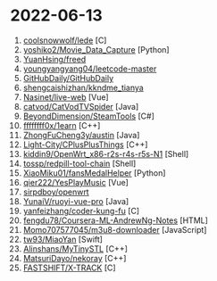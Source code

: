 # 2022-06-13

1. [coolsnowwolf/lede](https://github.com/coolsnowwolf/lede "Lean's OpenWrt source") [C]
2. [yoshiko2/Movie_Data_Capture](https://github.com/yoshiko2/Movie_Data_Capture "Local Movies Metadata Scraper") [Python]
3. [YuanHsing/freed](https://github.com/YuanHsing/freed "") 
4. [youngyangyang04/leetcode-master](https://github.com/youngyangyang04/leetcode-master "《代码随想录》LeetCode 刷题攻略：200道经典题目刷题顺序，共60w字的详细图解，视频难点剖析，50余张思维导图，支持C++，Java，Python，Go，JavaScript等多语言版本，从此算法学习不再迷茫！🔥🔥 来看看，你会发现相见恨晚！🚀") 
5. [GitHubDaily/GitHubDaily](https://github.com/GitHubDaily/GitHubDaily "坚持分享 GitHub 上高质量、有趣实用的开源技术教程、开发者工具、编程网站、技术资讯。A list cool, interesting projects of GitHub.") 
6. [shengcaishizhan/kkndme_tianya](https://github.com/shengcaishizhan/kkndme_tianya "天涯 kkndme 神贴聊房价") 
7. [Nasinet/live-web](https://github.com/Nasinet/live-web "VUE开发的直播系统web版，接入腾讯云直播，腾讯im，dp播放器，游戏直播系统，高并发，低延迟，直播系统源码。") [Vue]
8. [catvod/CatVodTVSpider](https://github.com/catvod/CatVodTVSpider "") [Java]
9. [BeyondDimension/SteamTools](https://github.com/BeyondDimension/SteamTools "🛠「Watt Toolkit」是一个开源跨平台的多功能 Steam 工具箱。") [C#]
10. [ffffffff0x/1earn](https://github.com/ffffffff0x/1earn "ffffffff0x 团队维护的安全知识框架,内容包括不仅限于 web安全、工控安全、取证、应急、蓝队设施部署、后渗透、Linux安全、各类靶机writup") [C++]
11. [ZhongFuCheng3y/austin](https://github.com/ZhongFuCheng3y/austin "消息推送平台📝 推送下发【邮件】【短信】【微信服务号】【微信小程序】【企业微信】【钉钉】等消息类型。所使用的技术栈包括：SpringBoot、SpringDataJPA、MySQL、Docker、docker-compose、Kafka、Redis、Apollo、prometheus、Grafana、GrayLog、Flink、Xxl-job、Echarts等等") [Java]
12. [Light-City/CPlusPlusThings](https://github.com/Light-City/CPlusPlusThings "C++那些事") [C++]
13. [kiddin9/OpenWrt_x86-r2s-r4s-r5s-N1](https://github.com/kiddin9/OpenWrt_x86-r2s-r4s-r5s-N1 "Automatic unattended weekly builds of the current OpenWrt development master branch for X86/64, NanoPi R2S, NanoPi R4S, NanoPi R2C, Phicomm N1, NanoPi NEO3, 树莓派 4B, DoorNet1, DoorNet2, 香橙派 Orange Pi R1 Plus, 香橙派 Orange Pi R1 Plus LTS, 红米AX6, 小米AX3600, 小米AX9000, 红米AX6S/小米AX3200, 红米AC2100, 小米AC2100, 小米CR6606/TR606(联通版), CR6608/TR608(移动版), CR6609/T…") [Shell]
14. [tossp/redpill-tool-chain](https://github.com/tossp/redpill-tool-chain "这是一个测试项目，可能会有不可预测的事情发生（比如：毁损数据、烧毁硬件等等），请谨慎使用。") [Shell]
15. [XiaoMiku01/fansMedalHelper](https://github.com/XiaoMiku01/fansMedalHelper "新版B站粉丝牌助手 全自动升级粉丝牌") [Python]
16. [qier222/YesPlayMusic](https://github.com/qier222/YesPlayMusic "高颜值的第三方网易云播放器，支持 Windows / macOS / Linux") [Vue]
17. [sirpdboy/openwrt](https://github.com/sirpdboy/openwrt "openwrt") 
18. [YunaiV/ruoyi-vue-pro](https://github.com/YunaiV/ruoyi-vue-pro "🔥 官方推荐 🔥 RuoYi-Vue 全新 Pro 版本，优化重构所有功能。基于 Spring Boot + MyBatis Plus + Vue & Element 实现的后台管理系统 + 微信小程序，支持 RBAC 动态权限、数据权限、SaaS 多租户、Activiti + Flowable 工作流、三方登录、支付、短信、商城等功能。你的 ⭐️ Star ⭐️，是作者生发的动力！") [Java]
19. [yanfeizhang/coder-kung-fu](https://github.com/yanfeizhang/coder-kung-fu "开发内功修炼") [C]
20. [fengdu78/Coursera-ML-AndrewNg-Notes](https://github.com/fengdu78/Coursera-ML-AndrewNg-Notes "吴恩达老师的机器学习课程个人笔记") [HTML]
21. [Momo707577045/m3u8-downloader](https://github.com/Momo707577045/m3u8-downloader "m3u8 视频在线提取工具") [JavaScript]
22. [tw93/MiaoYan](https://github.com/tw93/MiaoYan "⛷轻灵的 Markdown 笔记本伴你写出妙言 ⛷Lightweight Markdown app to help you write great sentences.") [Swift]
23. [Alinshans/MyTinySTL](https://github.com/Alinshans/MyTinySTL "Achieve a tiny STL in C++11") [C++]
24. [MatsuriDayo/nekoray](https://github.com/MatsuriDayo/nekoray "基于 Qt/C++ 的跨平台代理配置管理器 Qt/C++ based cross-platform proxy configuration manager") [C++]
25. [FASTSHIFT/X-TRACK](https://github.com/FASTSHIFT/X-TRACK "A GPS bicycle speedometer that supports offline maps and track recording") [C]
